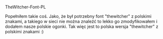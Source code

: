 TheWitcher-Font-PL

Popełniłem takie coś. Jako, że był potrzebny font "thewitcher" z polskimi znakami, a takiego w sieci nie można znaleźć to lekko go zmodyfikowałem i dodałem nasze polskie ogonki. 
Tak więc jest to polska wersja "thewitcher" z polskimi znakami :)